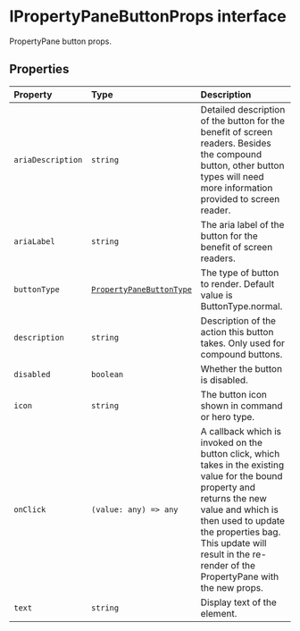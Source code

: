 # IPropertyPaneButtonProps interface







PropertyPane button props.




## Properties

| Property	   | Type	| Description|
|:-------------|:-------|:-----------|
|`ariaDescription`      | `string` | Detailed description of the button for the benefit of screen readers. Besides the compound button, other button types will need more information provided to screen reader. |
|`ariaLabel`      | `string` | The aria label of the button for the benefit of screen readers. |
|`buttonType`      | [`PropertyPaneButtonType`](../../sp-webpart-base.api/enum/propertypanebuttontype.md) | The type of button to render. Default value is ButtonType.normal. |
|`description`      | `string` | Description of the action this button takes. Only used for compound buttons. |
|`disabled`      | `boolean` | Whether the button is disabled. |
|`icon`      | `string` | The button icon shown in command or hero type. |
|`onClick`      | `(value: any) => any` | A callback which is invoked on the button click, which takes in the existing value for the bound property and returns the new value and which is then used to update the properties bag. This update will result in the re-render of the PropertyPane with the new props. |
|`text`      | `string` | Display text of the element. |






